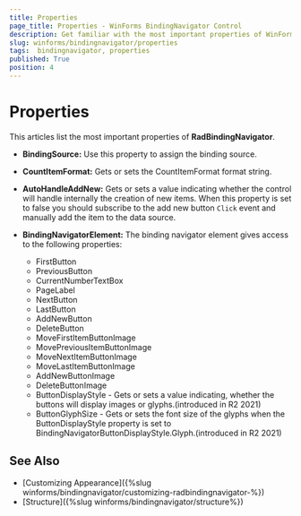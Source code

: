 ```yaml
---
title: Properties  
page_title: Properties - WinForms BindingNavigator Control
description: Get familiar with the most important properties of WinForms BindingNavigator.
slug: winforms/bindingnavigator/properties 
tags:  bindingnavigator, properties
published: True 
position: 4 
---
```


# Properties

This articles list the most important properties of __RadBindingNavigator__.

* __BindingSource:__ Use this property to assign the binding source.

* __CountItemFormat:__ Gets or sets the CountItemFormat format string.

* __AutoHandleAddNew:__ Gets or sets a value indicating whether the control 
will handle internally the creation of new items. When this property is set to false you should subscribe to the add new button `Click` event and manually add the item to the data source.

* __BindingNavigatorElement:__ The binding navigator element gives access to the following properties:
    - FirstButton
    - PreviousButton
    - CurrentNumberTextBox
    - PageLabel
    - NextButton
    - LastButton
    - AddNewButton
    - DeleteButton
    - MoveFirstItemButtonImage
    - MovePreviousItemButtonImage
    - MoveNextItemButtonImage
    - MoveLastItemButtonImage
    - AddNewButtonImage
    - DeleteButtonImage
    - ButtonDisplayStyle - Gets or sets a value indicating, whether the buttons will display images or glyphs.(introduced in R2 2021)
    - ButtonGlyphSize - Gets or sets the font size of the glyphs when the ButtonDisplayStyle property is set to BindingNavigatorButtonDisplayStyle.Glyph.(introduced in R2 2021)
    

## See Also

 * [Customizing Appearance]({%slug winforms/bindingnavigator/customizing-radbindingnavigator-%})
 * [Structure]({%slug winforms/bindingnavigator/structure%})
